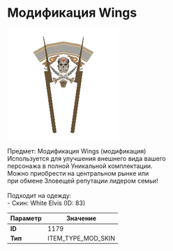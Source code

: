 # Модификация Wings

![Item Image](../img/1179.webp?raw=true)

Предмет: Модификация Wings (модификация)<br>Используется для улучшения внешнего вида вашего<br>персонажа в полной Уникальной комплектации.<br>Можно приобрести на центральном рынке или<br>при обмене Зловещей репутации лидером семьи!<br><br>Подходит на одежду: <br> - Скин: White Elvis (ID: 83)<br>


| Параметр | Значение |
|----------|----------|
| **ID** | 1179 |
| **Тип** | ITEM_TYPE_MOD_SKIN |

